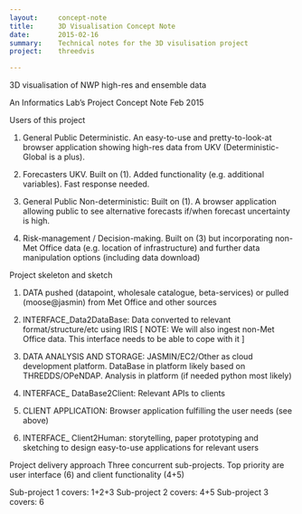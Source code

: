 ```yaml
---
layout:     concept-note
title:      3D Visualisation Concept Note
date:       2015-02-16
summary:    Technical notes for the 3D visulisation project
project:    threedvis

---
```


3D visualisation of NWP high-res and ensemble data

An Informatics Lab’s Project Concept Note
Feb 2015



Users of this project

1. General Public Deterministic. An easy-to-use and pretty-to-look-at browser application showing high-res data from UKV (Deterministic-Global is a plus).

2. Forecasters UKV. Built on (1). Added functionality (e.g. additional variables). Fast response needed.

3. General Public Non-deterministic: Built on (1). A browser application allowing public to see alternative forecasts if/when forecast uncertainty is high.

4. Risk-management / Decision-making. Built on (3) but incorporating non-Met Office data (e.g. location of infrastructure) and further data manipulation options (including data download)




Project skeleton and sketch

1. DATA pushed (datapoint, wholesale catalogue, beta-services) or pulled (moose@jasmin) from Met Office and other sources

2. INTERFACE_Data2DataBase: Data converted to relevant format/structure/etc using IRIS
[ NOTE: We will also ingest non-Met Office data. This interface needs to be able to cope with it ]

3. DATA ANALYSIS AND STORAGE: JASMIN/EC2/Other as cloud development platform. DataBase in platform likely based on THREDDS/OPeNDAP. Analysis in platform (if needed python most likely)

4. INTERFACE_ DataBase2Client: Relevant APIs to clients

5. CLIENT APPLICATION: Browser application fulfilling the user needs (see above)

6. INTERFACE_ Client2Human: storytelling, paper prototyping and sketching to design easy-to-use applications for relevant users



Project delivery approach
Three concurrent sub-projects. Top priority are user interface (6) and client functionality (4+5)

Sub-project 1 covers: 1+2+3
Sub-project 2 covers: 4+5
Sub-project 3 covers: 6
